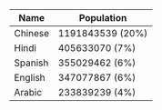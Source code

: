 | Name | Population |
| --- | --- |
| Chinese | 1191843539 (20%) | 
| Hindi | 405633070 (7%) | 
| Spanish | 355029462 (6%) | 
| English | 347077867 (6%) | 
| Arabic | 233839239 (4%) | 
